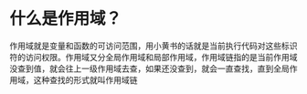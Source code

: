 # 什么是作用域？
作用域就是变量和函数的可访问范围，用小黄书的话就是当前执行代码对这些标识符的访问权限。作用域又分全局作用域和局部作用域，作用域链指的是当前作用域没查到值，就会往上一级作用域去查，如果还没查到，就会一直查找，直到全局作用域，这种查找的形式就叫作用域链